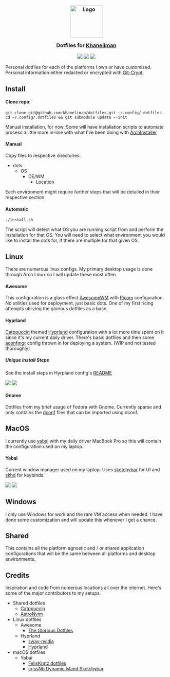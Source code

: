 <h3 align="center">
 <img src="https://avatars.githubusercontent.com/u/1778670?v=4" width="100" alt="Logo"/><br/>
 <img src="https://raw.githubusercontent.com/catppuccin/catppuccin/main/assets/misc/transparent.png" height="30" width="0px"/>
 Dotfiles for <a href="https://github.com/khaneliman">Khaneliman</a>
 <img src="https://raw.githubusercontent.com/catppuccin/catppuccin/main/assets/misc/transparent.png" height="30" width="0px"/>
</h3>

<p align="center">
 <a href="https://github.com/khaneliman/dotfiles/stargazers"><img src="https://img.shields.io/github/stars/khaneliman/dotfiles?colorA=363a4f&colorB=b7bdf8&style=for-the-badge"></a>
 <a href="https://github.com/khaneliman/dotfiles/commits"><img src="https://img.shields.io/github/last-commit/khaneliman/dotfiles?colorA=363a4f&colorB=f5a97f&style=for-the-badge"></a>
 <a href="https://github.com/khaneliman/dotfiles/contributors"><img src="https://img.shields.io/github/contributors/khaneliman/dotfiles?colorA=363a4f&colorB=a6da95&style=for-the-badge"></a>
</p>

Personal dotfiles for each of the platforms I own or have customized. Personal information either redacted or encrypted with [Git-Crypt](https://github.com/AGWA/git-crypt).

## Install

#### Clone repo:

    git clone git@github.com:khaneliman/dotfiles.git ~/.config/.dotfiles
    cd ~/.config/.dotfiles && git submodule update --init

 Manual installation, for now. Some will have installation scripts to automate process a little more in-line with what I've been doing with [ArchInstaller](https://github.com/khaneliman/ArchInstaller) 
 
#### Manual 

Copy files to respective directories:
- dots
  - OS
    - DE/WM
      - Location

Each environment might require further steps that will be detailed in their respective section.

#### Automatic

    ./install.sh 

The script will detect what OS you are running script from and perform the installation for that OS. You will need to select what environment you would like to install the dots for, if there are multiple for that given OS.

## Linux

There are numerous linux configs. My primary desktop usage is done through Arch Linux so I will update these most often.

#### Awesome

This configuration is a glass effect [AwesomeWM](https://github.com/awesomeWM/awesome) with [Picom](https://github.com/yshui/picom) configuration. No utilities used for deployment, just basic dots. One of my first ricing attempts utilizing the glorious dotfiles as a base.

#### Hyprland

[Catppuccin](https://github.com/catppuccin/catppuccin) themed [Hyprland](https://github.com/hyprwm/Hyprland) configuration with a lot more time spent on it since it's my current daily driver. There's basic dotfiles and then some [aconfmgr](https://github.com/CyberShadow/aconfmgr) config thrown in for deploying a system. (WIP and not tested thoroughly)

##### Unique Install Steps

See the install steps in Hyrpland config's [README](/dots/linux/hyprland/README.md)

<div>
    <img src="https://github.com/khaneliman/dotfiles/blob/main/assets/linux-hyprland-tiling.png">
    <img src="https://github.com/khaneliman/dotfiles/blob/main/assets/linux-hyprland-wlogout.png">
</div>

#### Gnome

Dotfiles from my brief usage of Fedora with Gnome. Currently sparse and only contains the [dconf](https://github.com/GNOME/dconf) files that can be imported using dconf.

## MacOS

I currently use [yabai](https://github.com/koekeishiya/yabai) with my daily driver MacBook Pro so this will contain the configuration used on my laptop.

#### Yabai

Current window manager used on my laptop. Uses [sketchybar](https://github.com/FelixKratz/SketchyBar) for UI and [skhd](https://github.com/koekeishiya/skhd) for keybinds.

<div>
    <img src="https://github.com/khaneliman/dotfiles/blob/main/assets/macos-yabai-nvim.png">
    <img src="https://github.com/khaneliman/dotfiles/blob/main/assets/macos-yabai-tiling.png">
</div>

## Windows

I only use Windows for work and the rare VM access when needed. I have done some customization and will update this whenever I get a chance.

## Shared

This contains all the platform agnostic and / or shared application configurations that will be the same between all platforms and desktop environments.

## Credits

Inspiration and code from numerous locations all over the internet. Here's some of the major contributors to my setups. 

- Shared dotfiles
    - [Catppuccin](https://github.com/catppuccin/catppuccin)
    - [AstroNvim](https://astronvim.github.io/)
- Linux dotfiles
    - Awesome
        - [The Glorious Dotfiles](https://github.com/manilarome/the-glorious-dotfiles)
    - Hyprland
        - [sway-nvidia](https://github.com/crispyricepc/sway-nvidia)
        - [Hyprland](https://wiki.hyprland.org/)
- macOS dotfiles
    - Yabai
        - [FelixKratz dotfiles](https://github.com/FelixKratz/dotfiles)
        - [crissNb Dynamic Island Sketchybar](https://github.com/crissNb/Dynamic-Island-Sketchybar)

